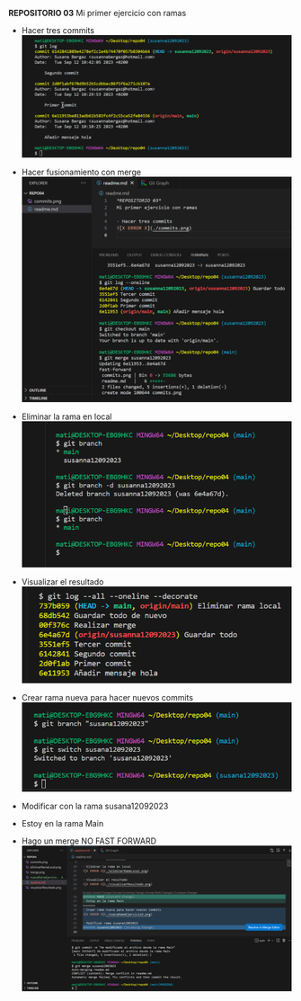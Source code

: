 **REPOSITORIO 03**
Mi primer ejercicio con ramas

- Hacer tres commits
![X ERROR X](./commits.png)

- Hacer fusionamiento con merge
![X ERROR X](./merge.png)

- Eliminar la rama en local
![X ERROR X](./eliminarRamaLocal.png)

- Visualizar el resultado
![X ERROR X](./visualizarResultado.png)


- Crear rama nueva para hacer nuevos commits
![X ERROR X](./nuevaRamaEjercicio5.png)

- Modificar con la rama susana12092023

- Estoy en la rama Main

- Hago un merge NO FAST FORWARD
![X ERROR X](./NoFastForward.png)
